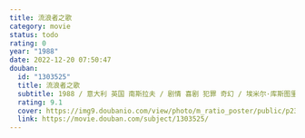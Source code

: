 ```yaml
---
title: 流浪者之歌
category: movie
status: todo
rating: 0
year: "1988"
date: 2022-12-20 07:50:47
douban:
  id: "1303525"
  title: 流浪者之歌
  subtitle: 1988 / 意大利 英国 南斯拉夫 / 剧情 喜剧 犯罪 奇幻 / 埃米尔·库斯图里卡 / 达沃尔·杜伊莫维奇 博拉·托德洛维奇
  rating: 9.1
  cover: https://img9.doubanio.com/view/photo/m_ratio_poster/public/p2384320756.jpg
  link: https://movie.douban.com/subject/1303525/
---
```



